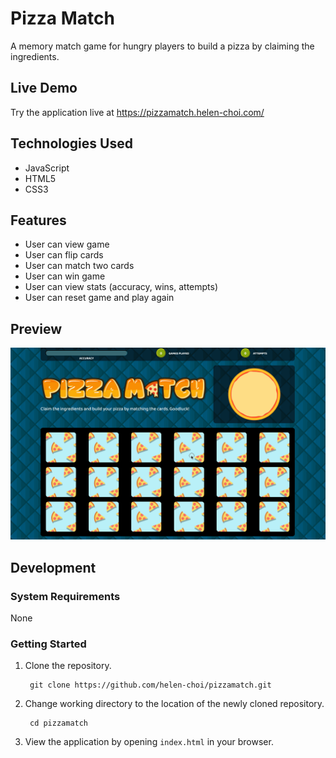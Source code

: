 # Pizza Match

A memory match game for hungry players to build a pizza by claiming the ingredients.

## Live Demo

Try the application live at https://pizzamatch.helen-choi.com/

## Technologies Used

- JavaScript
- HTML5
- CSS3

## Features

- User can view game
- User can flip cards
- User can match two cards
- User can win game
- User can view stats (accuracy, wins, attempts)
- User can reset game and play again

## Preview
![Game Demo](https://github.com/helen-choi/pizzamatch/blob/master/assets/images/pizzamatch.gif "Game Demo")

## Development

### System Requirements
None

### Getting Started
1. Clone the repository.

        git clone https://github.com/helen-choi/pizzamatch.git

2. Change working directory to the location of the newly cloned repository.

        cd pizzamatch

3. View the application by opening ```index.html``` in your browser.
